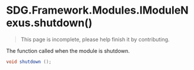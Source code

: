 # SDG.Framework.Modules.IModuleNexus.shutdown()

> This page is incomplete, please help finish it by contributing.

The function called when the module is shutdown.

```C#
void shutdown ();
```


